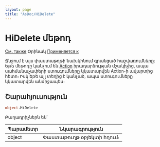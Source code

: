 ```yaml
---
layout: page
title: "AsDoc/HiDelete"
---
```



# HiDelete մեթոդ

[См. также](../Asdoc.md) Օրինակ [Применяется к](../Asdoc.md)

Ջնջում է այս փաստաթղթի նախկինում գրանցած հաշվառումները։  
Եթե մեթոդը կանչում են [Action](../../ScriptProcs/Action.html) իրադարձության մշակիչից, ապա սահմանաչափերի ստուգումները կկատարվեն Action-ի ավարտից հետո։ Իսկ եթե այլ տեղից է կանչած, ապա ստուգումները կկատարվեն անմիջապես։ 


## Շարահյուսություն

``` vb
object.HiDelete
```

Բաղադրիչներն են՝


| Պարամետր | Նկարագրություն |
|--|--|
| object | Փաստաթուղթ օբյեկտի հղում։|
